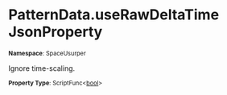 # PatternData.useRawDeltaTime JsonProperty

<small>**Namespace**: SpaceUsurper</small>

Ignore time-scaling.

<small>**Property Type**: ScriptFunc&lt;[bool](https://docs.microsoft.com/en-us/dotnet/api/system.boolean?view=netframework-4.5)&gt;</small>

